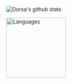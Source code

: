 

  
![Dorsa's github stats](https://github-readme-stats.vercel.app/api?username=DorsaRoh&theme=dark&show_icons=true)

<img height="160px" src="https://github-readme-stats-eight-theta.vercel.app/api/top-langs/?username=DorsaRoh&layout=compact&langs_count=8&theme=algolia" alt="Languages"/>
